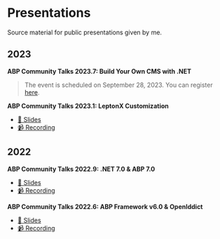 # Presentations

Source material for public presentations given by me.

## 2023 

**ABP Community Talks 2023.7: Build Your Own CMS with .NET**

> The event is scheduled on September 28, 2023. You can register [here](https://kommunity.com/volosoft/events).

**ABP Community Talks 2023.1: LeptonX Customization**

- [📜 Slides](ABP/Community-Talks-2023.1)
- [📹 Recording](https://www.youtube.com/watch?v=R9CqTtn6Wcg)

## 2022

**ABP Community Talks 2022.9: .NET 7.0 & ABP 7.0**

- [📜 Slides](ABP/Community-Talks-2022.9)
- [📹 Recording](https://www.youtube.com/watch?v=ElhFMhLNyqY)

**ABP Community Talks 2022.6: ABP Framework v6.0 & OpenIddict**

- [📜 Slides](ABP/Community-Talks-2022.6)
- [📹 Recording](https://www.youtube.com/watch?v=th3IugJGQDA)
